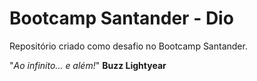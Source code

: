 # Bootcamp Santander - Dio

 Repositório criado como desafio no Bootcamp Santander.

 "_Ao infinito... e além!_" __Buzz Lightyear__

